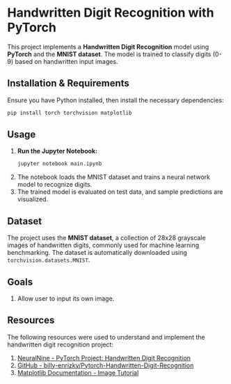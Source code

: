 # Handwritten Digit Recognition with PyTorch

This project implements a **Handwritten Digit Recognition** model using **PyTorch** and the **MNIST dataset**. The model is trained to classify digits (0-9) based on handwritten input images.

## Installation & Requirements

Ensure you have Python installed, then install the necessary dependencies:

```sh
pip install torch torchvision matplotlib
```

## Usage

1. **Run the Jupyter Notebook:**
   ```sh
   jupyter notebook main.ipynb
   ```
2. The notebook loads the MNIST dataset and trains a neural network model to recognize digits.
3. The trained model is evaluated on test data, and sample predictions are visualized.

## Dataset

The project uses the **MNIST dataset**, a collection of 28x28 grayscale images of handwritten digits, commonly used for machine learning benchmarking. The dataset is automatically downloaded using `torchvision.datasets.MNIST`.

## Goals

1. Allow user to input its own image. 


## Resources
The following resources were used to understand and implement the handwritten digit recognition project:

1. [NeuralNine - PyTorch Project: Handwritten Digit Recognition](https://www.youtube.com/watch?v=vBlO87ZAiiw)
2. [GitHub - billy-enrizky/Pytorch-Handwritten-Digit-Recognition](https://github.com/billy-enrizky/Pytorch-Handwritten-Digit-Recognition)
3. [Matplotlib Documentation - Image Tutorial](https://matplotlib.org/stable/tutorials/images.html)

